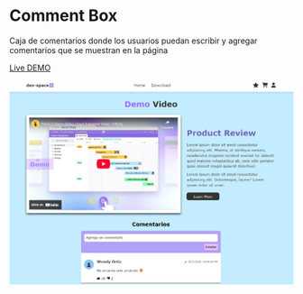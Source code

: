 # Comment Box

Caja de comentarios donde los usuarios puedan escribir y agregar comentarios que se muestran en la página

[Live DEMO](https://modulo-03-js.vercel.app/)

![Vista Previa](/media/code-06.png)